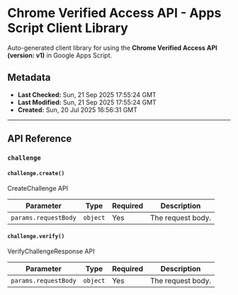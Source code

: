 # Chrome Verified Access API - Apps Script Client Library

Auto-generated client library for using the **Chrome Verified Access API (version: v1)** in Google Apps Script.

## Metadata

- **Last Checked:** Sun, 21 Sep 2025 17:55:24 GMT
- **Last Modified:** Sun, 21 Sep 2025 17:55:24 GMT
- **Created:** Sun, 20 Jul 2025 16:56:31 GMT



---

## API Reference

### `challenge`

#### `challenge.create()`

CreateChallenge API

| Parameter | Type | Required | Description |
|---|---|---|---|
| `params.requestBody` | `object` | Yes | The request body. |

#### `challenge.verify()`

VerifyChallengeResponse API

| Parameter | Type | Required | Description |
|---|---|---|---|
| `params.requestBody` | `object` | Yes | The request body. |